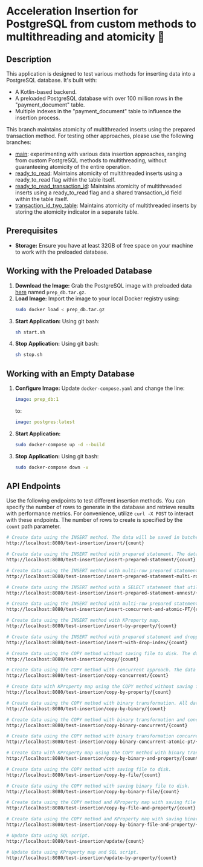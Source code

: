 # Acceleration Insertion for PostgreSQL from custom methods to multithreading and atomicity 🚀

## **Description**

This application is designed to test various methods for inserting data into a PostgreSQL database. It's built with:
- A Kotlin-based backend.
- A preloaded PostgreSQL database with over 100 million rows in the "payment_document" table.
- Multiple indexes in the "payment_document" table to influence the insertion process.

This branch maintains atomicity of multithreaded inserts using the prepared transaction method. For testing other approaches, please use the following branches:
- [main](https://github.com/FatovDI/pg-custom-to-multithreaded-inserts/tree/main): experimenting with various data insertion approaches, ranging from custom PostgreSQL methods to multithreading, without guaranteeing atomicity of the entire operation.
- [ready_to_read](https://github.com/FatovDI/pg-custom-to-multithreaded-inserts/tree/ready_to_read): Maintains atomicity of multithreaded inserts using a ready_to_read flag within the table itself.
- [ready_to_read_transaction_id](https://github.com/FatovDI/pg-custom-to-multithreaded-inserts/tree/ready_to_read_transaction_id): Maintains atomicity of multithreaded inserts using a ready_to_read flag and a shared transaction_id field within the table itself.
- [transaction_id_two_table](https://github.com/FatovDI/pg-custom-to-multithreaded-inserts/tree/transaction_id_two_table): Maintains atomicity of multithreaded inserts by storing the atomicity indicator in a separate table.

## **Prerequisites**

- **Storage:** Ensure you have at least 32GB of free space on your machine to work with the preloaded database.

## **Working with the Preloaded Database**

1. **Download the Image:** Grab the PostgreSQL image with preloaded data [here](https://disk.yandex.ru/d/gSJozEqP5-QTbQ) named `prep_db.tar.gz`.
2. **Load Image:** Import the image to your local Docker registry using:
   ```bash
   sudo docker load < prep_db.tar.gz
   ```
3. **Start Application:** Using git bash:
   ```bash
   sh start.sh
   ```
4. **Stop Application:** Using git bash:
   ```bash
   sh stop.sh
   ```

## **Working with an Empty Database**

1. **Configure Image:** Update `docker-compose.yaml` and change the line:
   ```yaml
   image: prep_db:1
   ```
   to:
   ```yaml
   image: postgres:latest
   ```
2. **Start Application:**
   ```bash
   sudo docker-compose up -d --build
   ```
3. **Stop Application:** Using git bash:
   ```bash
   sudo docker-compose down -v
   ```

## **API Endpoints**

Use the following endpoints to test different insertion methods. You can specify the number of rows to generate in the database and retrieve results with performance metrics. For convenience, utilize `curl -X POST` to interact with these endpoints. The number of rows to create is specified by the `count` path parameter.

```bash
# Create data using the INSERT method. The data will be saved in batches of 5,000 rows.
http://localhost:8080/test-insertion/insert/{count}

# Create data using the INSERT method with prepared statement. The data will be saved in batches of 5,000 rows.
http://localhost:8080/test-insertion/insert-prepared-statement/{count}

# Create data using the INSERT method with multi-row prepared statement. The data will be saved in batches of 5,000 rows.
http://localhost:8080/test-insertion/insert-prepared-statement-multi-row/{count}

# Create data using the INSERT method with a SELECT statement that utilizes unnest and array parameters. The data will be saved in batches of 5,000 rows.
http://localhost:8080/test-insertion/insert-prepared-statement-unnest/{count}

# Create data using the INSERT method with multi-row prepared statement concurrent and atomic by prepared statement. The data will be saved in batches of 5,000 rows.
http://localhost:8080/test-insertion/insert-concurrent-and-atomic-PT/{count}

# Create data using the INSERT method with KProperty map.
http://localhost:8080/test-insertion/insert-by-property/{count}

# Create data using the INSERT method with prepared statement and dropping index before transaction and recreating it after that. The data will be saved in batches of 5,000 rows.
http://localhost:8080/test-insertion/insert-with-drop-index/{count}

# Create data using the COPY method without saving file to disk. The data will be saved in batches of 5,000 rows.
http://localhost:8080/test-insertion/copy/{count}

# Create data using the COPY method with concurrent approach. The data will be saved in batches of 5,000 rows.
http://localhost:8080/test-insertion/copy-concurrent/{count}

# Create data with KProperty map using the COPY method without saving file to disk.
http://localhost:8080/test-insertion/copy-by-property/{count}

# Create data using the COPY method with binary transformation. All data will be saved in one transaction.
http://localhost:8080/test-insertion/copy-by-binary/{count}

# Create data using the COPY method with binary transformation and concurrent approach. All data will be saved in one transaction.
http://localhost:8080/test-insertion/copy-binary-concurrent/{count}

# Create data using the COPY method with binary transformation concurrent and atomic approach by prepared statement. All data will be saved in one transaction.
http://localhost:8080/test-insertion/copy-binary-concurrent-atomic-pt/{count}

# Create data with KProperty map using the COPY method with binary transformation.
http://localhost:8080/test-insertion/copy-by-binary-and-property/{count}

# Create data using the COPY method with saving file to disk.
http://localhost:8080/test-insertion/copy-by-file/{count}

# Create data using the COPY method with saving binary file to disk.
http://localhost:8080/test-insertion/copy-by-binary-file/{count}

# Create data using the COPY method and KProperty map with saving file to disk.
http://localhost:8080/test-insertion/copy-by-file-and-property/{count}

# Create data using the COPY method and KProperty map with saving binary file to disk.
http://localhost:8080/test-insertion/copy-by-binary-file-and-property/{count}

# Update data using SQL script.
http://localhost:8080/test-insertion/update/{count}

# Update data using KProperty map and SQL script. 
http://localhost:8080/test-insertion/update-by-property/{count}
```
